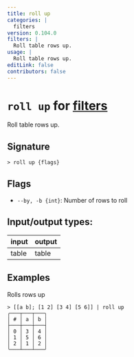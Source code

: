 ```yaml
---
title: roll up
categories: |
  filters
version: 0.104.0
filters: |
  Roll table rows up.
usage: |
  Roll table rows up.
editLink: false
contributors: false
---
```

<!-- This file is automatically generated. Please edit the command in https://github.com/nushell/nushell instead. -->

# `roll up` for [filters](/commands/categories/filters.md)

<div class='command-title'>Roll table rows up.</div>

## Signature

```> roll up {flags} ```

## Flags

 -  `--by, -b {int}`: Number of rows to roll


## Input/output types:

| input | output |
| ----- | ------ |
| table | table  |
## Examples

Rolls rows up
```nu
> [[a b]; [1 2] [3 4] [5 6]] | roll up
╭───┬───┬───╮
│ # │ a │ b │
├───┼───┼───┤
│ 0 │ 3 │ 4 │
│ 1 │ 5 │ 6 │
│ 2 │ 1 │ 2 │
╰───┴───┴───╯

```
